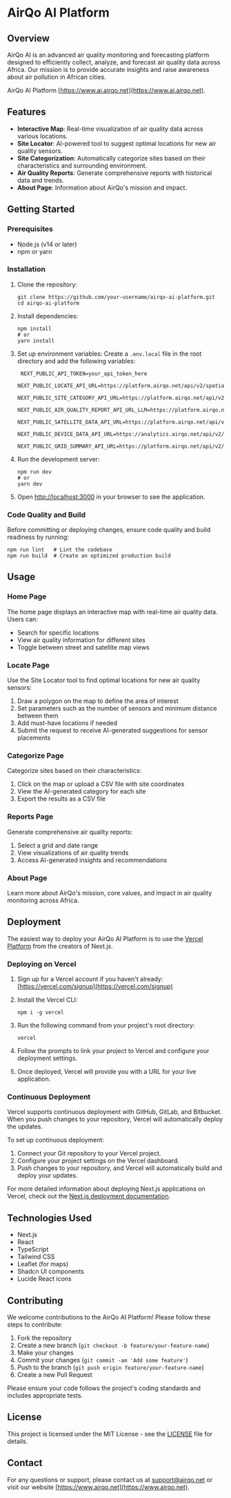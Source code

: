 # AirQo AI Platform

## Overview

AirQo AI is an advanced air quality monitoring and forecasting platform designed to efficiently collect, analyze, and forecast air quality data across Africa. Our mission is to provide accurate insights and raise awareness about air pollution in African cities.

AirQo AI Platform [https://www.ai.airqo.net](https://www.ai.airqo.net).

## Features

- **Interactive Map**: Real-time visualization of air quality data across various locations.
- **Site Locator**: AI-powered tool to suggest optimal locations for new air quality sensors.
- **Site Categorization**: Automatically categorize sites based on their characteristics and surrounding environment.
- **Air Quality Reports**: Generate comprehensive reports with historical data and trends.
- **About Page**: Information about AirQo's mission and impact.

## Getting Started

### Prerequisites

- Node.js (v14 or later)
- npm or yarn

### Installation

1. Clone the repository:
   ```
   git clone https://github.com/your-username/airqo-ai-platform.git
   cd airqo-ai-platform
   ```

2. Install dependencies:
   ```
   npm install
   # or
   yarn install
   ```

3. Set up environment variables:
   Create a `.env.local` file in the root directory and add the following variables:
   ```
    NEXT_PUBLIC_API_TOKEN=your_api_token_here   
    NEXT_PUBLIC_LOCATE_API_URL=https://platform.airqo.net/api/v2/spatial/site_location
    NEXT_PUBLIC_SITE_CATEGORY_API_URL=https://platform.airqo.net/api/v2/spatial/categorize_site
    NEXT_PUBLIC_AIR_QUALITY_REPORT_API_URL_LLM=https://platform.airqo.net/api/v2/spatial/air_quality_report
    NEXT_PUBLIC_SATELLITE_DATA_API_URL=https://platform.airqo.net/api/v2/spatial/satellite_prediction
    NEXT_PUBLIC_DEVICE_DATA_API_URL=https://analytics.airqo.net/api/v2/devices/readings/map
    NEXT_PUBLIC_GRID_SUMMARY_API_URL=https://platform.airqo.net/api/v2/devices/grids/summary?
   ```

4. Run the development server:
   ```
   npm run dev
   # or
   yarn dev
   ```

5. Open [http://localhost:3000](http://localhost:3000) in your browser to see the application.

### Code Quality and Build

Before committing or deploying changes, ensure code quality and build readiness by running:
   ```
   npm run lint   # Lint the codebase
   npm run build  # Create an optimized production build
   ```

## Usage

### Home Page
The home page displays an interactive map with real-time air quality data. Users can:
- Search for specific locations
- View air quality information for different sites
- Toggle between street and satellite map views

### Locate Page
Use the Site Locator tool to find optimal locations for new air quality sensors:
1. Draw a polygon on the map to define the area of interest
2. Set parameters such as the number of sensors and minimum distance between them
3. Add must-have locations if needed
4. Submit the request to receive AI-generated suggestions for sensor placements

### Categorize Page
Categorize sites based on their characteristics:
1. Click on the map or upload a CSV file with site coordinates
2. View the AI-generated category for each site
3. Export the results as a CSV file

### Reports Page
Generate comprehensive air quality reports:
1. Select a grid and date range
2. View visualizations of air quality trends
3. Access AI-generated insights and recommendations

### About Page
Learn more about AirQo's mission, core values, and impact in air quality monitoring across Africa.

## Deployment

The easiest way to deploy your AirQo AI Platform is to use the [Vercel Platform](https://vercel.com) from the creators of Next.js.

### Deploying on Vercel

1. Sign up for a Vercel account if you haven't already: [https://vercel.com/signup](https://vercel.com/signup)

2. Install the Vercel CLI:
   ```
   npm i -g vercel
   ```

3. Run the following command from your project's root directory:
   ```
   vercel
   ```

4. Follow the prompts to link your project to Vercel and configure your deployment settings.

5. Once deployed, Vercel will provide you with a URL for your live application.

### Continuous Deployment

Vercel supports continuous deployment with GitHub, GitLab, and Bitbucket. When you push changes to your repository, Vercel will automatically deploy the updates.

To set up continuous deployment:

1. Connect your Git repository to your Vercel project.
2. Configure your project settings on the Vercel dashboard.
3. Push changes to your repository, and Vercel will automatically build and deploy your updates.

For more detailed information about deploying Next.js applications on Vercel, check out the [Next.js deployment documentation](https://nextjs.org/docs/deployment).

## Technologies Used

- Next.js
- React
- TypeScript
- Tailwind CSS
- Leaflet (for maps)
- Shadcn UI components
- Lucide React icons

## Contributing

We welcome contributions to the AirQo AI Platform! Please follow these steps to contribute:

1. Fork the repository
2. Create a new branch (`git checkout -b feature/your-feature-name`)
3. Make your changes
4. Commit your changes (`git commit -am 'Add some feature'`)
5. Push to the branch (`git push origin feature/your-feature-name`)
6. Create a new Pull Request

Please ensure your code follows the project's coding standards and includes appropriate tests.

## License

This project is licensed under the MIT License - see the [LICENSE](LICENSE) file for details.

## Contact

For any questions or support, please contact us at support@airqo.net or visit our website [https://www.airqo.net](https://www.airqo.net).

